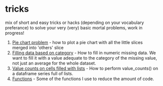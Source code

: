 # tricks

mix of short and easy tricks or hacks (depending on your vocabulary preferance) to solve your very (very) basic mortal problems, work in progress!</br>

1. <a href="https://github.com/grumpyclimber/portfolio/blob/main/tricks/pie_chart_others.ipynb">Pie chart problem</a> - how to plot a pie chart with all the little slices merged into 'others' slice
2. <a href="https://github.com/grumpyclimber/portfolio/blob/main/tricks/fill_it_per_cat.ipynb">Filling data based on category</a> - How to fill in numeric missing data. We want to fill it with a value adequate to the category of the missing value, not just an average for the whole dataset.
3. <a href="https://github.com/grumpyclimber/portfolio/blob/main/tricks/lists.ipynb">Value counts on cells filled with lists</a> - How to perform value_counts() on a dataframe series full of lists.
4. [Functions](https://github.com/grumpyclimber/portfolio/blob/main/tricks/functions.ipynb) - Some of the functions I use to reduce the amount of code.

